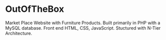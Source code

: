 # OutOfTheBox

Market Place Website with Furniture Products. Built primarily in PHP with a MySQL database. Front end HTML, CSS, JavaScript.
Stuctured with N-Tier Architecture.
